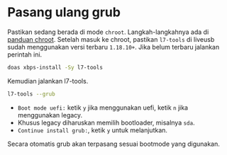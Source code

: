 # Pasang ulang grub

Pastikan sedang berada di mode `chroot`. Langkah-langkahnya ada di [panduan chroot](../chroot/index.md). Setelah masuk ke chroot, pastikan `l7-tools` di liveusb sudah menggunakan versi terbaru `1.18.10+`. Jika belum terbaru jalankan perintah ini.

```sh
doas xbps-install -Sy l7-tools
```

Kemudian jalankan l7-tools.

```sh
l7-tools --grub
```

- `Boot mode uefi:` ketik `y` jika menggunakan uefi, ketik `n` jika menggunakan legacy.
- Khusus legacy diharuskan memilih bootloader, misalnya `sda`.
- `Continue install grub:`, ketik `y` untuk melanjutkan.

Secara otomatis grub akan terpasang sesuai bootmode yang digunakan.
